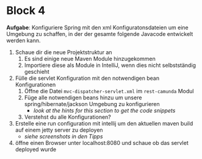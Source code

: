 # Block 4

**Aufgabe**: Konfiguriere Spring mit den xml Konfiguratonsdateien um eine Umgebung zu schaffen, in der der gesamte folgende Javacode entwickelt werden kann.


1. Schaue dir die neue Projektstruktur an
	1. Es sind einige neue Maven Module hinzugekommen
	2. Importiere diese als Module in IntelliJ, wenn dies nicht selbstständig geschieht
2. Fülle die servlet Konfiguration mit den notwendigen bean Konfigurationen
	1. Öffne die Datei `mvc-dispatcher-servlet.xml` im `rest-camunda` Modul
	2. Füge alle notwendigen beans hinzu um unsere spring/hibernate/jackson Umgebung zu konfigurieren
		* *look at the hints for this section to get the code snippets*
	3. Verstehst du alle Konfigurationen?
3. Erstelle eine run configuration mit intellij um den aktuellen maven build auf einem jetty server zu deployen
	* *siehe screenshots in den Tipps*
4. öffne einen Browser unter localhost:8080 und schaue ob das servlet deployed wurde

    